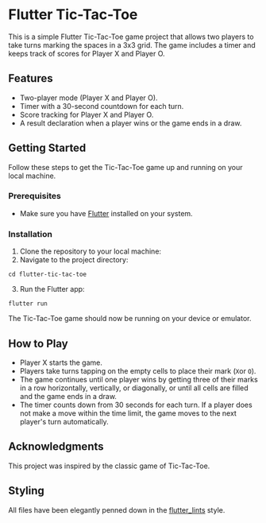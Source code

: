 # Flutter Tic-Tac-Toe

This is a simple Flutter Tic-Tac-Toe game project that allows two players to take turns marking the spaces in a 3x3 grid. The game includes a timer and keeps track of scores for Player X and Player O.

## Features

- Two-player mode (Player X and Player O).
- Timer with a 30-second countdown for each turn.
- Score tracking for Player X and Player O.
- A result declaration when a player wins or the game ends in a draw.

## Getting Started

Follow these steps to get the Tic-Tac-Toe game up and running on your local machine.

### Prerequisites

- Make sure you have [Flutter](https://flutter.dev/docs/get-started/install) installed on your system.

### Installation

1. Clone the repository to your local machine:
2. Navigate to the project directory:
  ```shell
  cd flutter-tic-tac-toe
  ```
3. Run the Flutter app:
  ```shell
  flutter run
  ```

The Tic-Tac-Toe game should now be running on your device or emulator.

## How to Play
- Player X starts the game.
- Players take turns tapping on the empty cells to place their mark (`X`or `O`).
- The game continues until one player wins by getting three of their marks in a row horizontally, vertically, or diagonally, or until all cells are filled and the game ends in a draw.
- The timer counts down from 30 seconds for each turn. If a player does not make a move within the time limit, the game moves to the next player's turn automatically.

## Acknowledgments
This project was inspired by the classic game of Tic-Tac-Toe.

## Styling
All files have been elegantly penned down in the [flutter_lints](https://pub.dev/packages/flutter_lints) style.

